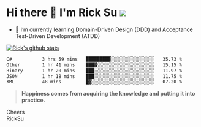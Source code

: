 # Hi there 👋 I'm Rick Su ![](https://komarev.com/ghpvc/?username=ricksu978)
<!--
**ricksu978/ricksu978** is a ✨ _special_ ✨ repository because its `README.md` (this file) appears on your GitHub profile.

Here are some ideas to get you started:

- 🔭 I’m currently working on ...
-->
- 🌱 I’m currently learning Domain-Driven Design (DDD) and Acceptance Test-Driven Development (ATDD)
<!--
- 👯 I’m looking to collaborate on ...
- 🤔 I’m looking for help with ...
- 💬 Ask me about ...
- 📫 How to reach me: ...
- 😄 Pronouns: ...
- ⚡ Fun fact: ...
-->
[![Rick's github stats](https://github-readme-stats.vercel.app/api?username=ricksu978&theme=dark)](https://github.com/ricksu978/ricksu978)

<!--START_SECTION:waka-->

```txt
C#           3 hrs 59 mins   █████████░░░░░░░░░░░░░░░░   35.73 %
Other        1 hr 41 mins    ███▓░░░░░░░░░░░░░░░░░░░░░   15.15 %
Binary       1 hr 20 mins    ███░░░░░░░░░░░░░░░░░░░░░░   11.97 %
JSON         1 hr 18 mins    ███░░░░░░░░░░░░░░░░░░░░░░   11.75 %
XML          48 mins         █▓░░░░░░░░░░░░░░░░░░░░░░░   07.20 %
```

<!--END_SECTION:waka-->

> **Happiness comes from acquiring the knowledge and putting it into practice.**

Cheers  
RickSu 
